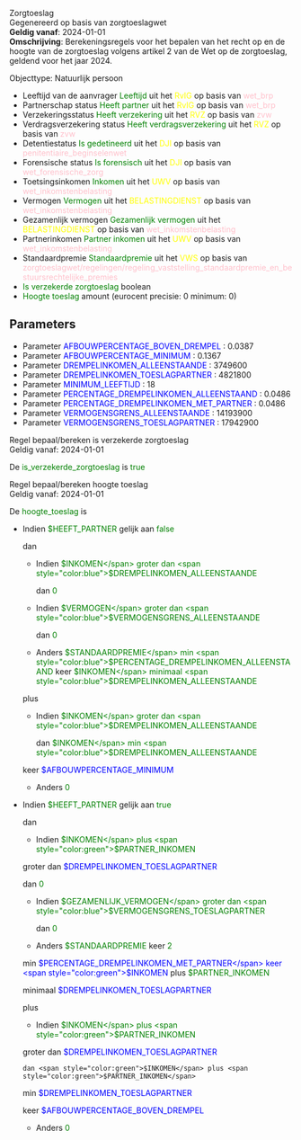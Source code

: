 Zorgtoeslag \
Gegenereerd op basis van zorgtoeslagwet \
**Geldig vanaf**: 2024-01-01 \
**Omschrijving**: Berekeningsregels voor het bepalen van het recht op en de hoogte van de zorgtoeslag volgens artikel 2 van de Wet op de zorgtoeslag, geldend voor het jaar 2024.


Objecttype: Natuurlijk persoon
- Leeftijd van de aanvrager <span style="color:green">Leeftijd</span> uit het <span style="color:yellow"> RvIG </span> op basis van <span style="color:pink"> wet_brp </span>
- Partnerschap status <span style="color:green">Heeft partner</span> uit het <span style="color:yellow"> RvIG </span> op basis van <span style="color:pink"> wet_brp </span>
- Verzekeringsstatus <span style="color:green">Heeft verzekering</span> uit het <span style="color:yellow"> RVZ </span> op basis van <span style="color:pink"> zvw </span>
- Verdragsverzekering status <span style="color:green">Heeft verdragsverzekering</span> uit het <span style="color:yellow"> RVZ </span> op basis van <span style="color:pink"> zvw </span>
- Detentiestatus <span style="color:green">Is gedetineerd</span> uit het <span style="color:yellow"> DJI </span> op basis van <span style="color:pink"> penitentiaire_beginselenwet </span>
- Forensische status <span style="color:green">Is forensisch</span> uit het <span style="color:yellow"> DJI </span> op basis van <span style="color:pink"> wet_forensische_zorg </span>
- Toetsingsinkomen <span style="color:green">Inkomen</span> uit het <span style="color:yellow"> UWV </span> op basis van <span style="color:pink"> wet_inkomstenbelasting </span>
- Vermogen <span style="color:green">Vermogen</span> uit het <span style="color:yellow"> BELASTINGDIENST </span> op basis van <span style="color:pink"> wet_inkomstenbelasting </span>
- Gezamenlijk vermogen <span style="color:green">Gezamenlijk vermogen</span> uit het <span style="color:yellow"> BELASTINGDIENST </span> op basis van <span style="color:pink"> wet_inkomstenbelasting </span>
- Partnerinkomen <span style="color:green">Partner inkomen</span> uit het <span style="color:yellow"> UWV </span> op basis van <span style="color:pink"> wet_inkomstenbelasting </span>
- Standaardpremie <span style="color:green">Standaardpremie</span> uit het <span style="color:yellow"> VWS </span> op basis van <span style="color:pink"> zorgtoeslagwet/regelingen/regeling_vaststelling_standaardpremie_en_bestuursrechtelijke_premies </span>
- <span style="color:green">Is verzekerde zorgtoeslag</span> boolean
- <span style="color:green">Hoogte toeslag</span> amount (eurocent precisie: 0 minimum: 0)

## Parameters ##
- Parameter <span style="color:blue">AFBOUWPERCENTAGE_BOVEN_DREMPEL</span> : 0.0387
- Parameter <span style="color:blue">AFBOUWPERCENTAGE_MINIMUM</span> : 0.1367
- Parameter <span style="color:blue">DREMPELINKOMEN_ALLEENSTAANDE</span> : 3749600
- Parameter <span style="color:blue">DREMPELINKOMEN_TOESLAGPARTNER</span> : 4821800
- Parameter <span style="color:blue">MINIMUM_LEEFTIJD</span> : 18
- Parameter <span style="color:blue">PERCENTAGE_DREMPELINKOMEN_ALLEENSTAAND</span> : 0.0486
- Parameter <span style="color:blue">PERCENTAGE_DREMPELINKOMEN_MET_PARTNER</span> : 0.0486
- Parameter <span style="color:blue">VERMOGENSGRENS_ALLEENSTAANDE</span> : 14193900
- Parameter <span style="color:blue">VERMOGENSGRENS_TOESLAGPARTNER</span> : 17942900


Regel bepaal/bereken is verzekerde zorgtoeslag \
Geldig vanaf: 2024-01-01

De <span style="color: green">is_verzekerde_zorgtoeslag</span> is
<span style="color:green">true</span>


Regel bepaal/bereken hoogte toeslag \
Geldig vanaf: 2024-01-01

De <span style="color: green">hoogte_toeslag</span> is

  - Indien <span style="color:green">$HEEFT_PARTNER</span> gelijk aan <span style="color:green">false</span>


    dan
    - Indien <span style="color:green">$INKOMEN</span> groter dan <span style="color:blue">$DREMPELINKOMEN_ALLEENSTAANDE</span>


      dan <span style="color:green">0</span>


    - Indien <span style="color:green">$VERMOGEN</span> groter dan <span style="color:blue">$VERMOGENSGRENS_ALLEENSTAANDE</span>


      dan <span style="color:green">0</span>


    - Anders <span style="color:green">$STANDAARDPREMIE</span> min <span style="color:blue">$PERCENTAGE_DREMPELINKOMEN_ALLEENSTAAND</span> keer <span style="color:green">$INKOMEN</span> minimaal <span style="color:blue">$DREMPELINKOMEN_ALLEENSTAANDE</span>



     plus
      - Indien <span style="color:green">$INKOMEN</span> groter dan <span style="color:blue">$DREMPELINKOMEN_ALLEENSTAANDE</span>


        dan <span style="color:green">$INKOMEN</span> min <span style="color:blue">$DREMPELINKOMEN_ALLEENSTAANDE</span>

       keer <span style="color:blue">$AFBOUWPERCENTAGE_MINIMUM</span>



      - Anders <span style="color:green">0</span>










  - Indien <span style="color:green">$HEEFT_PARTNER</span> gelijk aan <span style="color:green">true</span>


    dan
    - Indien <span style="color:green">$INKOMEN</span> plus <span style="color:green">$PARTNER_INKOMEN</span>

     groter dan <span style="color:blue">$DREMPELINKOMEN_TOESLAGPARTNER</span>


      dan <span style="color:green">0</span>


    - Indien <span style="color:green">$GEZAMENLIJK_VERMOGEN</span> groter dan <span style="color:blue">$VERMOGENSGRENS_TOESLAGPARTNER</span>


      dan <span style="color:green">0</span>


    - Anders <span style="color:green">$STANDAARDPREMIE</span> keer <span style="color:green">2</span>

     min <span style="color:blue">$PERCENTAGE_DREMPELINKOMEN_MET_PARTNER</span> keer <span style="color:green">$INKOMEN</span> plus <span style="color:green">$PARTNER_INKOMEN</span>

     minimaal <span style="color:blue">$DREMPELINKOMEN_TOESLAGPARTNER</span>



     plus
      - Indien <span style="color:green">$INKOMEN</span> plus <span style="color:green">$PARTNER_INKOMEN</span>

       groter dan <span style="color:blue">$DREMPELINKOMEN_TOESLAGPARTNER</span>


        dan <span style="color:green">$INKOMEN</span> plus <span style="color:green">$PARTNER_INKOMEN</span>

       min <span style="color:blue">$DREMPELINKOMEN_TOESLAGPARTNER</span>

       keer <span style="color:blue">$AFBOUWPERCENTAGE_BOVEN_DREMPEL</span>



      - Anders <span style="color:green">0</span>
